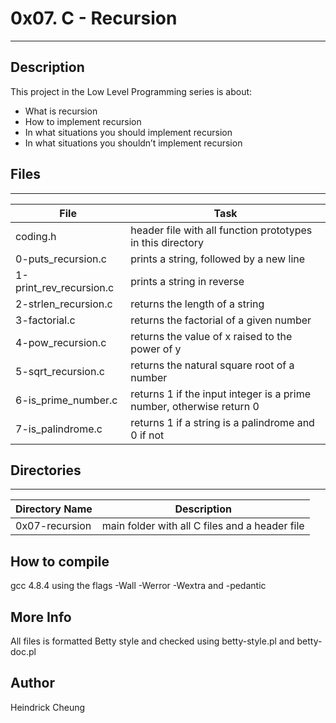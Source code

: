 # 0x07. C - Recursion
---
## Description

This project in the Low Level Programming series is about:
* What is recursion
* How to implement recursion
* In what situations you should implement recursion
* In what situations you shouldn’t implement recursion

## Files
---
File|Task
---|---
coding.h | header file with all function prototypes in this directory
0-puts_recursion.c | prints a string, followed by a new line
1-print_rev_recursion.c | prints a string in reverse
2-strlen_recursion.c | returns the length of a string
3-factorial.c | returns the factorial of a given number
4-pow_recursion.c | returns the value of x raised to the power of y
5-sqrt_recursion.c | returns the natural square root of a number
6-is_prime_number.c | returns 1 if the input integer is a prime number, otherwise return 0
7-is_palindrome.c | returns 1 if a string is a palindrome and 0 if not

## Directories
---
Directory Name | Description
---|---
0x07-recursion | main folder with all C files and a header file

## How to compile
gcc 4.8.4 using the flags -Wall -Werror -Wextra and -pedantic

## More Info
All files is formatted Betty style and checked using betty-style.pl and betty-doc.pl

## Author
Heindrick Cheung
